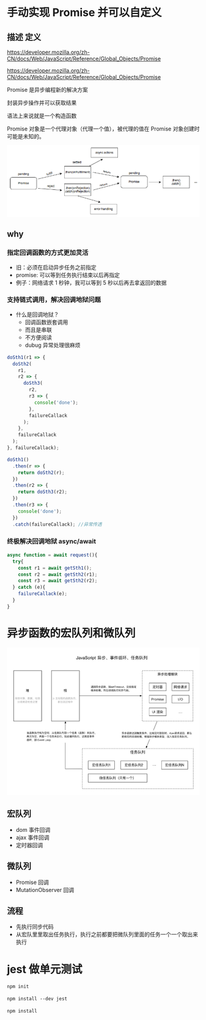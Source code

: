 # 手动实现 Promise 并可以自定义

## 描述 定义

https://developer.mozilla.org/zh-CN/docs/Web/JavaScript/Reference/Global_Objects/Promise

https://developer.mozilla.org/zh-CN/docs/Web/JavaScript/Reference/Global_Objects/Promise

Promise 是异步编程新的解决方案

封装异步操作并可以获取结果

语法上来说就是一个构造函数

Promise 对象是一个代理对象（代理一个值），被代理的值在 Promise 对象创建时可能是未知的。

![](pic/promises.png)

## why

### 指定回调函数的方式更加灵活

- 旧：必须在启动异步任务之前指定
- promise: 可以等到任务执行结束以后再指定
- 例子：网络请求 1 秒钟，我可以等到 5 秒以后再去拿返回的数据

### 支持链式调用，解决回调地狱问题

- 什么是回调地狱？
  - 回调函数嵌套调用
  - 而且是串联
  - 不方便阅读
  - dubug 异常处理很麻烦

```js
doSth1(r1 => {
  doSth2(
    r1,
    r2 => {
      doSth3(
        r2,
        r3 => {
          console('done');
        },
        failureCallack
      );
    },
    failureCallack
  );
}, failureCallack);
```

```js
doSth1()
  .then(r => {
    return doSth2(r);
  })
  .then(r2 => {
    return doSth3(r2);
  })
  .then(r3 => {
    console('done');
  })
  .catch(failureCallack); //异常传透
```

### 终极解决回调地狱 async/await

```js
async function = await request(){
  try{
    const r1 = await getSth1();
    const r2 = await getSth2(r1);
    const r3 = await getSth2(r2);
  } catch (e){
    failureCallack(e);
  }
}
```

# 异步函数的宏队列和微队列

![](pic/js_async.png)

## 宏队列

- dom 事件回调
- ajax 事件回调
- 定时器回调

## 微队列

- Promise 回调
- MutationObserver 回调

## 流程

- 先执行同步代码
- 从宏队里里取出任务执行，执行之前都要把微队列里面的任务一个一个取出来执行

# jest 做单元测试

```shell
npm init

npm install --dev jest

npm install
```
